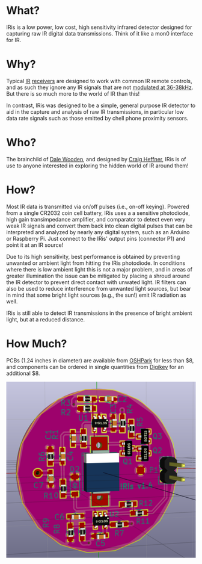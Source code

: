 What?
=====

IRis is a low power, low cost, high sensitivity infrared detector designed for capturing raw IR digital data transmissions. Think of it like a mon0 interface for IR.

Why?
====

Typical [IR](https://www.sparkfun.com/products/10266) [receivers](http://dangerousprototypes.com/docs/USB_IR_Toy_v2) are designed to work with common IR remote controls, and as such they ignore any IR signals that are not [modulated at 36-38kHz](http://www.vishay.com/docs/80071/dataform.pdf). But there is so much more to the world of IR than this!

In contrast, IRis was designed to be a simple, general purpose IR detector to aid in the capture and analysis of raw IR transmissions, in particular low data rate signals such as those emitted by chell phone proximity sensors.

Who?
====

The brainchild of [Dale Wooden](https://www.linkedin.com/in/dale-wooden-1b1bb288), and designed by [Craig Heffner](http://www.analogzoo.com), IRis is of use to anyone interested in exploring the hidden world of IR around them!

How?
====

Most IR data is transmitted via on/off pulses (i.e., on-off keying). Powered from a single CR2032 coin cell battery, IRis uses a a sensitive photodiode, high gain transimpedance amplifier, and comparator to detect even very weak IR signals and convert them back into clean digital pulses that can be interpreted and analyzed by nearly any digital system, such as an Arduino or Raspberry Pi. Just connect to the IRis' output pins (connector P1) and point it at an IR source!

Due to its high sensitivity, best performance is obtained by preventing unwanted or ambient light from hitting the IRis photodiode. In conditions where there is low ambient light this is not a major problem, and in areas of greater illumination the issue can be mitigated by placing a shroud around the IR detector to prevent direct contact with unwated light. IR filters can also be used to reduce interference from unwanted light sources, but bear in mind that some bright light sources (e.g., the sun!) emit IR radiation as well.

IRis is still able to detect IR transmissions in the presence of bright ambient light, but at a reduced distance.

How Much?
=========

PCBs (1.24 inches in diameter) are available from [OSHPark](https://oshpark.com/shared_projects/OFeMS3Ed) for less than $8, and components can be ordered in single quantities from [Digikey](./digikey_bom.csv) for an additional $8.

![IRis PCB 3D View](./images/IRis_PCB.png)


